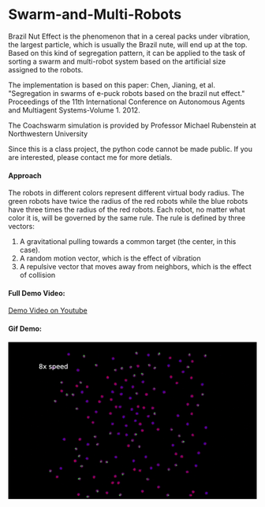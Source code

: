 # Swarm-and-Multi-Robots
Brazil Nut Effect is the phenomenon that in a cereal packs under vibration, the largest particle, which is usually the Brazil nute, will end up at the top. Based on this kind of segregation pattern, it can be applied to the task of sorting a swarm and multi-robot system based on the artificial size assigned to the robots.

The implementation is based on this paper:
Chen, Jianing, et al. "Segregation in swarms of e-puck robots based on the brazil nut effect." Proceedings of the 11th International Conference on Autonomous Agents and Multiagent Systems-Volume 1. 2012.

The Coachswarm simulation is provided by Professor Michael Rubenstein at Northwestern University

Since this is a class project, the python code cannot be made public. If you are interested, please contact me for more detials.

#### Approach

The robots in different colors represent different virtual body radius. The green robots have twice the radius of the red robots while the blue robots have three times the radius of the red robots. Each robot, no matter what color it is, will be governed by the same rule. The rule is defined by three vectors:

1. A gravitational pulling towards a common target (the center, in this case).
2. A random motion vector, which is the effect of vibration
3. A repulsive vector that moves away from neighbors, which is the effect of collision

#### Full Demo Video:
  
[Demo Video on Youtube](https://youtu.be/DbniXUkcucA)
  

#### Gif Demo:
![](brazilnut.gif)


